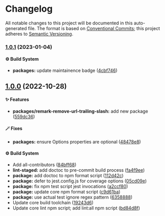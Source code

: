 # Changelog

All notable changes to this project will be documented in this auto-generated
file. The format is based on [Conventional Commits][1]; this project adheres to
[Semantic Versioning][2].

### [1.0.1][3] (2023-01-04)

#### ⚙️ Build System

- **packages:** update maintainence badge ([4cbf746][4])

## [1.0.0][5] (2022-10-28)

#### ✨ Features

- **packages/remark-remove-url-trailing-slash:** add new package ([559dc36][6])

#### 🪄 Fixes

- **packages:** ensure Options properties are optional ([48478e8][7])

#### ⚙️ Build System

- Add all-contributors ([84bff68][8])
- **lint-staged:** add doctoc to pre-commit build process ([fa4f9ee][9])
- **package:** add doctoc to npm format script ([112d42c][10])
- **package:** defer to jest.config.js for coverage options ([05cd09e][11])
- **package:** fix npm test script jest invocations ([a2ccf80][12])
- **package:** update core npm format script ([c9d61ba][13])
- **package:** use actual test ignore regex pattern ([6358888][14])
- Update core build toolchain ([19243d6][15])
- Update core lint npm script; add lint:all npm script ([bd84d8f][16])

[1]: https://conventionalcommits.org
[2]: https://semver.org
[3]:
  https://github.com/Xunnamius/unified-utils/compare/remark-remove-url-trailing-slash@1.0.0...remark-remove-url-trailing-slash@1.0.1
[4]:
  https://github.com/Xunnamius/unified-utils/commit/4cbf746b78c3bb369c3b27228ec582c3a3e47c54
[5]:
  https://github.com/Xunnamius/unified-utils/compare/05cd09e0cf13f18fa56f6156516bcf546b1238e6...remark-remove-url-trailing-slash@1.0.0
[6]:
  https://github.com/Xunnamius/unified-utils/commit/559dc366081816a680b6bbafbb610ef0b56494ae
[7]:
  https://github.com/Xunnamius/unified-utils/commit/48478e8ea592171aadc86fe719310b50a2e6007e
[8]:
  https://github.com/Xunnamius/unified-utils/commit/84bff68339c7a742c104c0f2545fe62b28c8b473
[9]:
  https://github.com/Xunnamius/unified-utils/commit/fa4f9ee3f9cd922875cf077f6d8b74105f0ba55e
[10]:
  https://github.com/Xunnamius/unified-utils/commit/112d42c6999f758ff618f4e116eb7cf38c09f77c
[11]:
  https://github.com/Xunnamius/unified-utils/commit/05cd09e0cf13f18fa56f6156516bcf546b1238e6
[12]:
  https://github.com/Xunnamius/unified-utils/commit/a2ccf801276c84e54d3fc1afaad574f78408d86f
[13]:
  https://github.com/Xunnamius/unified-utils/commit/c9d61bacbd52bc76b05abd3426474bf0176c3cd9
[14]:
  https://github.com/Xunnamius/unified-utils/commit/63588887a7377f3ee7488b19c87f1f2bf1faa811
[15]:
  https://github.com/Xunnamius/unified-utils/commit/19243d623ba14cfd629c5e4632e6a75de508592b
[16]:
  https://github.com/Xunnamius/unified-utils/commit/bd84d8fc1fb5c4d1828a16a47214a6730f34899a
